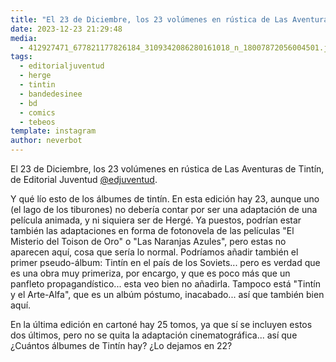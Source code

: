 ```yaml
---
title: "El 23 de Diciembre, los 23 volúmenes en rústica de Las Aventuras de Tintín, de Editorial Juventud @edjuventud"
date: 2023-12-23 21:29:48
media: 
  - 412927471_677821177826184_3109342086280161018_n_18007872056004501.jpg
tags: 
  - editorialjuventud
  - herge
  - tintin
  - bandedesinee
  - bd
  - comics
  - tebeos
template: instagram
author: neverbot
---
```


El 23 de Diciembre, los 23 volúmenes en rústica de Las Aventuras de Tintín, de Editorial Juventud [@edjuventud](https://instagram.com/edjuventud).

Y qué lío esto de los álbumes de tintín. En esta edición hay 23, aunque uno (el lago de los tiburones) no debería contar por ser una adaptación de una película animada, y ni siquiera ser de Hergé. Ya puestos, podrían estar también las adaptaciones en forma de fotonovela de las películas "El Misterio del Toison de Oro" o "Las Naranjas Azules", pero estas no aparecen aquí, cosa que sería lo normal. Podríamos añadir también el primer pseudo-álbum: Tintín en el país de los Soviets... pero es verdad que es una obra muy primeriza, por encargo, y que es poco más que un panfleto propagandístico... esta veo bien no añadirla. Tampoco está "Tintín y el Arte-Alfa", que es un albúm póstumo, inacabado... así que también bien aquí.

En la última edición en cartoné hay 25 tomos, ya que sí se incluyen estos dos últimos, pero no se quita la adaptación cinematográfica... así que ¿Cuántos álbumes de Tintín hay? ¿Lo dejamos en 22?
